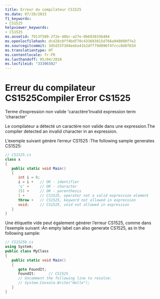 ```yaml
---
title: Erreur du compilateur CS1525
ms.date: 07/20/2015
f1_keywords:
- CS1525
helpviewer_keywords:
- CS1525
ms.assetid: 7913f589-2f2e-40bc-a27e-0b6930336484
ms.openlocfilehash: dcd28c0ff4bdf70c433693815d766a940090ffe2
ms.sourcegitcommit: 3d5d33f384eeba41b2dff79d096f47ccc8d8f03d
ms.translationtype: HT
ms.contentlocale: fr-FR
ms.lasthandoff: 05/04/2018
ms.locfileid: "33306502"
---
```

# <a name="compiler-error-cs1525"></a><span data-ttu-id="c27e8-102">Erreur du compilateur CS1525</span><span class="sxs-lookup"><span data-stu-id="c27e8-102">Compiler Error CS1525</span></span>
<span data-ttu-id="c27e8-103">Terme d’expression non valide 'caractère'</span><span class="sxs-lookup"><span data-stu-id="c27e8-103">Invalid expression term 'character'</span></span>  
  
 <span data-ttu-id="c27e8-104">Le compilateur a détecté un caractère non valide dans une expression.</span><span class="sxs-lookup"><span data-stu-id="c27e8-104">The compiler detected an invalid character in an expression.</span></span>  
  
 <span data-ttu-id="c27e8-105">L’exemple suivant génère l’erreur CS1525 :</span><span class="sxs-lookup"><span data-stu-id="c27e8-105">The following sample generates CS1525:</span></span>  
  
```csharp  
// CS1525.cs  
class x  
{  
   public static void Main()  
   {  
      int i = 0;  
      i = i +   // OK - identifier  
      'c' +     // OK - character  
      (5) +     // OK - parenthesis  
      [ +       // CS1525, operator not a valid expression element  
      throw +   // CS1525, keyword not allowed in expression  
      void;     // CS1525, void not allowed in expression  
   }  
}  
```  
  
 <span data-ttu-id="c27e8-106">Une étiquette vide peut également générer l’erreur CS1525, comme dans l’exemple suivant :</span><span class="sxs-lookup"><span data-stu-id="c27e8-106">An empty label can also generate CS1525, as in the following sample:</span></span>  
  
```csharp  
// CS1525b.cs  
using System;  
public class MyClass  
{  
   public static void Main()  
   {  
      goto FoundIt;  
      FoundIt:      // CS1525  
      // Uncomment the following line to resolve:  
      // System.Console.Write("Hello");  
   }  
}  
```
